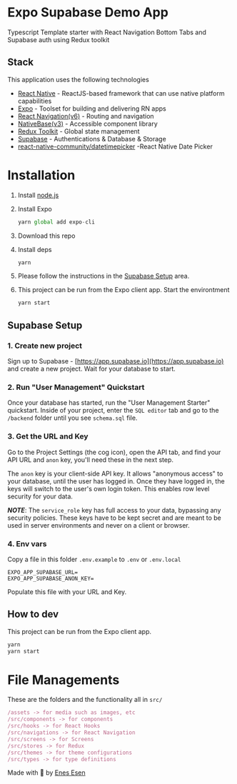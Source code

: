 # Expo Supabase Demo App

Typescript Template starter with React Navigation Bottom Tabs and Supabase auth using Redux toolkit

## Stack

This application uses the following technologies

- [React Native](https://reactnative.dev/) - ReactJS-based framework that can use native platform capabilities
- [Expo](https://expo.dev/) - Toolset for building and delivering RN apps
- [React Navigation(v6)](https://reactnavigation.org/) - Routing and navigation
- [NativeBase(v3)](https://nativebase.io/) - Accessible component library
- [Redux Toolkit](https://redux-toolkit.js.org/) - Global state management
- [Supabase](https://supabase.io/) - Authentications & Database & Storage
- [react-native-community/datetimepicker](https://www.npmjs.com/package/@react-native-community/datetimepicker) -React Native Date Picker

# Installation

1. Install [node.js](https://nodejs.org/en/)
2. Install Expo

   ```jsx
   yarn global add expo-cli
   ```

3. Download this repo
4. Install deps

   ```sh
   yarn
   ```

5. Please follow the instructions in the [Supabase Setup](#Supabase-Setup) area.

6. This project can be run from the Expo client app. Start the environtment

   ```sh
   yarn start
   ```

## Supabase Setup

### 1. Create new project

   Sign up to Supabase - [https://app.supabase.io](https://app.supabase.io) and create a new project. Wait for your database to start.

### 2. Run "User Management" Quickstart

   Once your database has started, run the "User Management Starter" quickstart. Inside of your project, enter the `SQL editor` tab and go to  the `/backend` folder until you see `schema.sql` file.

### 3. Get the URL and Key

   Go to the Project Settings (the cog icon), open the API tab, and find your API URL and `anon` key, you'll need these in the next step.

   The `anon` key is your client-side API key. It allows "anonymous access" to your database, until the user has logged in. Once they have logged in, the keys will switch to the user's own login token. This enables row level security for your data.

   **_NOTE_**: The `service_role` key has full access to your data, bypassing any security policies. These keys have to be kept secret and are meant to be used in server environments and never on a client or browser.

### 4. Env vars

   Copy a file in this folder `.env.example` to `.env` or `.env.local`

   ```
   EXPO_APP_SUPABASE_URL=
   EXPO_APP_SUPABASE_ANON_KEY=
   ```

   Populate this file with your URL and Key.

## How to dev

This project can be run from the Expo client app.

```sh
yarn
yarn start
```

# File Managements

These are the folders and the functionality all in `src/`

```jsx
/assets -> for media such as images, etc
/src/components -> for components
/src/hooks -> for React Hooks
/src/navigations -> for React Navigation
/src/screens -> for Screens
/src/stores -> for Redux
/src/themes -> for theme configurations
/src/types -> for type definitions
```

Made with :heartbeat: by [Enes Esen](https://github.com/codenuru)
